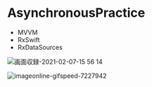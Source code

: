 # AsynchronousPractice

- MVVM
- RxSwift
- RxDataSources


![画面収録-2021-02-07-15 56 14](https://user-images.githubusercontent.com/56917581/107139357-e7fe2680-695d-11eb-97a2-778391cdbf4a.gif)


![imageonline-gifspeed-7227942](https://user-images.githubusercontent.com/56917581/107139527-1fb99e00-695f-11eb-84f7-93c3ac8b2301.gif)
